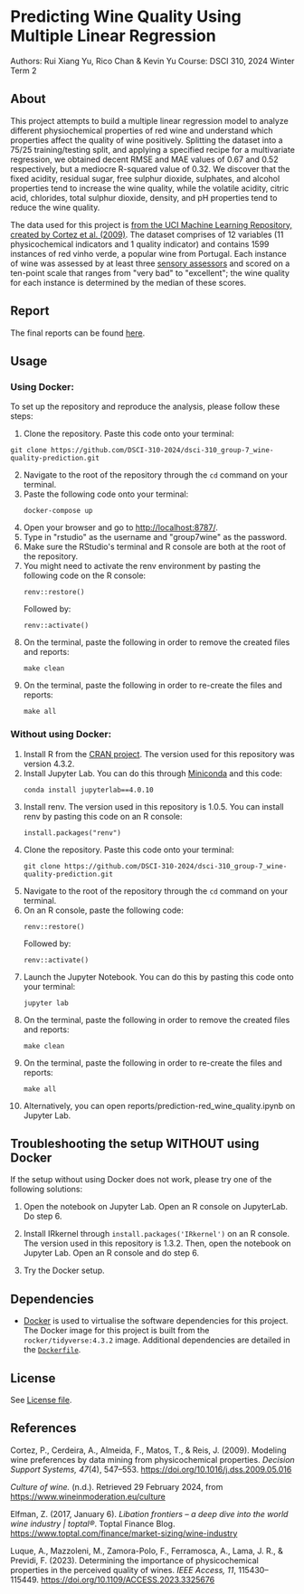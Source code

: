 # Predicting Wine Quality Using Multiple Linear Regression
Authors: Rui Xiang Yu, Rico Chan & Kevin Yu
Course: DSCI 310, 2024 Winter Term 2

## About
This project attempts to build a multiple linear regression model to analyze different physiochemical properties of red wine and understand which properties affect the quality of wine positively. Splitting the dataset into a 75/25 training/testing split, and applying a specified recipe for a multivariate regression, we obtained decent RMSE and MAE values of 0.67 and 0.52 respectively, but a mediocre R-squared value of 0.32. We discover that the fixed acidity, residual sugar, free sulphur dioxide, sulphates, and alcohol properties tend to increase the wine quality, while the volatile acidity, citric acid, chlorides, total sulphur dioxide, density, and pH properties tend to reduce the wine quality.

The data used for this project is [from the UCI Machine Learning Repository, created by Cortez et al. (2009)](https://doi.org/10.24432/C56S3T). The dataset comprises of 12 variables (11 physicochemical indicators and 1 quality indicator) and contains 1599 instances of red vinho verde, a popular wine from Portugal. Each instance of wine was assessed by at least three [sensory assessors](https://www.sensorysociety.org/knowledge/sspwiki/Pages/assessor.aspx) and scored on a ten-point scale that ranges from "very bad" to "excellent"; the wine quality for each instance is determined by the median of these scores. 

## Report
The final reports can be found [here](https://github.com/DSCI-310-2024/dsci-310_group-7_wine-quality-prediction/tree/main/reports).

## Usage
### Using Docker:
To set up the repository and reproduce the analysis, please follow these steps:
1.  Clone the repository. Paste this code onto your terminal:
   ```
   git clone https://github.com/DSCI-310-2024/dsci-310_group-7_wine-quality-prediction.git
   ```
2. Navigate to the root of the repository through the ```cd``` command on your terminal.
3. Paste the following code onto your terminal:
   ```
   docker-compose up
   ```
4. Open your browser and go to [http://localhost:8787/](http://localhost:8787/).
5. Type in "rstudio" as the username and "group7wine" as the password.
6. Make sure the RStudio's terminal and R console are both at the root of the repository.
7. You might need to activate the renv environment by pasting the following code on the R console:
    ```
   renv::restore()
   ```
   Followed by:
   ```
   renv::activate()
   ```
8. On the terminal, paste the following in order to remove the created files and reports:
   ```
   make clean
   ```
9. On the terminal, paste the following in order to re-create the files and reports:
   ```
   make all
   ```

### Without using Docker:
1. Install R from the [CRAN project](https://cran.r-project.org/). The version used for this repository was version 4.3.2.
2. Install Jupyter Lab. You can do this through [Miniconda](https://docs.anaconda.com/free/miniconda/) and this code:
   ```
   conda install jupyterlab==4.0.10
   ```
3. Install renv. The version used in this repository is 1.0.5. You can install renv by pasting this code on an R console:
   ```
   install.packages("renv")
   ```
4. Clone the repository. Paste this code onto your terminal:
   ```
   git clone https://github.com/DSCI-310-2024/dsci-310_group-7_wine-quality-prediction.git
   ```
5. Navigate to the root of the repository through the ```cd``` command on your terminal.
6. On an R console, paste the following code:
   ```
   renv::restore()
   ```
   Followed by:
   ```
   renv::activate()
   ```
7. Launch the Jupyter Notebook. You can do this by pasting this code onto your terminal:
   ```
   jupyter lab
   ```
8. On the terminal, paste the following in order to remove the created files and reports:
   ```
   make clean
   ```
9. On the terminal, paste the following in order to re-create the files and reports:
   ```
   make all
   ```
10. Alternatively, you can open reports/prediction-red_wine_quality.ipynb on Jupyter Lab.

## Troubleshooting the setup WITHOUT using Docker
If the setup without using Docker does not work, please try one of the following solutions:

1. Open the notebook on Jupyter Lab. Open an R console on JupyterLab. Do step 6.

2. Install IRkernel through ```install.packages('IRkernel')``` on an R console. The version used in this repository is 1.3.2. Then, open the notebook on Jupyter Lab. Open an R console and do step 6.

3. Try the Docker setup.

## Dependencies
- [Docker](https://www.docker.com/) is used to virtualise the software dependencies for this project. The Docker image for this project is built from the `rocker/tidyverse:4.3.2` image. Additional dependencies are detailed in the [`Dockerfile`](Dockerfile).

## License
See [License file](https://github.com/DSCI-310-2024/dsci-310_group-7_wine-quality-prediction?tab=License-1-ov-file).

## References
Cortez, P., Cerdeira, A., Almeida, F., Matos, T., & Reis, J. (2009). Modeling wine preferences by data mining from physicochemical properties. *Decision Support Systems, 47*(4), 547–553. https://doi.org/10.1016/j.dss.2009.05.016

*Culture of wine.* (n.d.). Retrieved 29 February 2024, from https://www.wineinmoderation.eu/culture

Elfman, Z. (2017, January 6). *Libation frontiers – a deep dive into the world wine industry | toptal®*. Toptal Finance Blog. https://www.toptal.com/finance/market-sizing/wine-industry

Luque, A., Mazzoleni, M., Zamora-Polo, F., Ferramosca, A., Lama, J. R., & Previdi, F. (2023). Determining the importance of physicochemical properties in the perceived quality of wines. *IEEE Access, 11*, 115430–115449. https://doi.org/10.1109/ACCESS.2023.3325676
